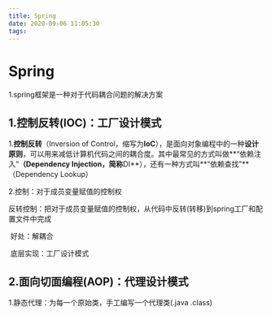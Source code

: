 ```yaml
---
title: Spring
date: 2020-09-06 11:05:30
tags:
---
```


# Spring

1.spring框架是一种对于代码耦合问题的解决方案



## 1.控制反转(IOC)：工厂设计模式

1.**控制反转**（Inversion of Control，缩写为**IoC**），是面向对象编程中的一种**设计原则**，可以用来减低计算机代码之间的耦合度。其中最常见的方式叫做**“依赖注入”**（Dependency Injection，简称**DI**），还有一种方式叫**“依赖查找”**（Dependency Lookup）

2.控制：对于成员变量赋值的控制权

​	反转控制：把对于成员变量赋值的控制权，从代码中反转(转移)到spring工厂和配置文件中完成

​	好处：解耦合

​	底层实现：工厂设计模式





## 2.面向切面编程(AOP)：代理设计模式

1.静态代理：为每一个原始类，手工编写一个代理类(.java .class)
